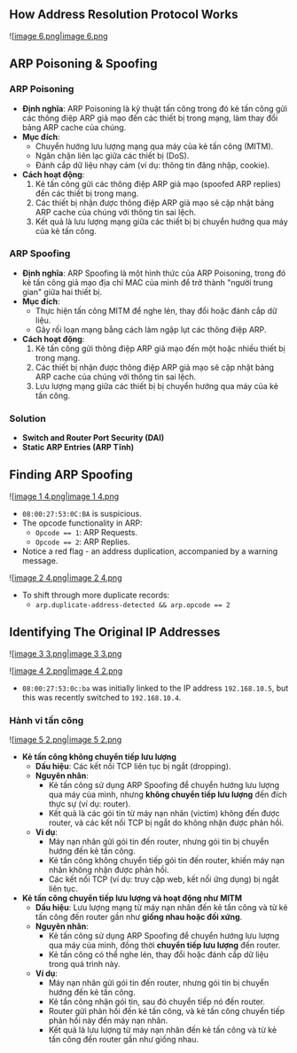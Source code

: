 ## **How Address Resolution Protocol Works**

![[image 6.png|image 6.png](../../Image/image%206.png)

## **ARP Poisoning & Spoofing**

### ARP Poisoning

- **Định nghĩa**: ARP Poisoning là kỹ thuật tấn công trong đó kẻ tấn công gửi các thông điệp ARP giả mạo đến các thiết bị trong mạng, làm thay đổi bảng ARP cache của chúng.
- **Mục đích**:
    - Chuyển hướng lưu lượng mạng qua máy của kẻ tấn công (MITM).
    - Ngăn chặn liên lạc giữa các thiết bị (DoS).
    - Đánh cắp dữ liệu nhạy cảm (ví dụ: thông tin đăng nhập, cookie).
- **Cách hoạt động**:
    1. Kẻ tấn công gửi các thông điệp ARP giả mạo (spoofed ARP replies) đến các thiết bị trong mạng.
    2. Các thiết bị nhận được thông điệp ARP giả mạo sẽ cập nhật bảng ARP cache của chúng với thông tin sai lệch.
    3. Kết quả là lưu lượng mạng giữa các thiết bị bị chuyển hướng qua máy của kẻ tấn công.

### ARP Spoofing

- **Định nghĩa**: ARP Spoofing là một hình thức của ARP Poisoning, trong đó kẻ tấn công giả mạo địa chỉ MAC của mình để trở thành "người trung gian" giữa hai thiết bị.
- **Mục đích**:
    - Thực hiện tấn công MITM để nghe lén, thay đổi hoặc đánh cắp dữ liệu.
    - Gây rối loạn mạng bằng cách làm ngập lụt các thông điệp ARP.
- **Cách hoạt động**:
    1. Kẻ tấn công gửi thông điệp ARP giả mạo đến một hoặc nhiều thiết bị trong mạng.
    2. Các thiết bị nhận được thông điệp ARP giả mạo sẽ cập nhật bảng ARP cache của chúng với thông tin sai lệch.
    3. Lưu lượng mạng giữa các thiết bị bị chuyển hướng qua máy của kẻ tấn công.

### Solution

- **Switch and Router Port Security (DAI)**
- **Static ARP Entries (ARP Tĩnh)**

## **Finding ARP Spoofing**

![[image 1 4.png|image 1 4.png](../../Image/image%201%204.png)

- `08:00:27:53:0C:BA` is suspicious.
- The opcode functionality in ARP:
    - `Opcode == 1`: ARP Requests.
    - `Opcode == 2`: ARP Replies.
- Notice a red flag - an address duplication, accompanied by a warning message.

![[image 2 4.png|image 2 4.png](../../Image/image%202%204.png)

- To shift through more duplicate records:
    - `arp.duplicate-address-detected && arp.opcode == 2`

## **Identifying The Original IP Addresses**

![[image 3 3.png|image 3 3.png](../../Image/image%203%203.png)

![[image 4 2.png|image 4 2.png](../../Image/image%204%202.png)

- `08:00:27:53:0c:ba` was initially linked to the IP address `192.168.10.5`, but this was recently switched to `192.168.10.4`.

### Hành vi tấn công

![[image 5 2.png|image 5 2.png](../../Image/image%205%202.png)

- **Kẻ tấn công không chuyển tiếp lưu lượng**
    - **Dấu hiệu**: Các kết nối TCP liên tục bị ngắt (dropping).
    - **Nguyên nhân**:
        - Kẻ tấn công sử dụng ARP Spoofing để chuyển hướng lưu lượng qua máy của mình, nhưng **không chuyển tiếp lưu lượng** đến đích thực sự (ví dụ: router).
        - Kết quả là các gói tin từ máy nạn nhân (victim) không đến được router, và các kết nối TCP bị ngắt do không nhận được phản hồi.
    - **Ví dụ**:
        - Máy nạn nhân gửi gói tin đến router, nhưng gói tin bị chuyển hướng đến kẻ tấn công.
        - Kẻ tấn công không chuyển tiếp gói tin đến router, khiến máy nạn nhân không nhận được phản hồi.
        - Các kết nối TCP (ví dụ: truy cập web, kết nối ứng dụng) bị ngắt liên tục.
- **Kẻ tấn công chuyển tiếp lưu lượng và hoạt động như MITM**
    - **Dấu hiệu**: Lưu lượng mạng từ máy nạn nhân đến kẻ tấn công và từ kẻ tấn công đến router gần như **giống nhau hoặc đối xứng**.
    - **Nguyên nhân**:
        - Kẻ tấn công sử dụng ARP Spoofing để chuyển hướng lưu lượng qua máy của mình, đồng thời **chuyển tiếp lưu lượng** đến router.
        - Kẻ tấn công có thể nghe lén, thay đổi hoặc đánh cắp dữ liệu trong quá trình này.
    - **Ví dụ**:
        - Máy nạn nhân gửi gói tin đến router, nhưng gói tin bị chuyển hướng đến kẻ tấn công.
        - Kẻ tấn công nhận gói tin, sau đó chuyển tiếp nó đến router.
        - Router gửi phản hồi đến kẻ tấn công, và kẻ tấn công chuyển tiếp phản hồi này đến máy nạn nhân.
        - Kết quả là lưu lượng từ máy nạn nhân đến kẻ tấn công và từ kẻ tấn công đến router gần như giống nhau.